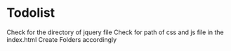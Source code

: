 # Todolist

Check for the directory of jquery file
Check for path of css and js file in the index.html
Create Folders accordingly

